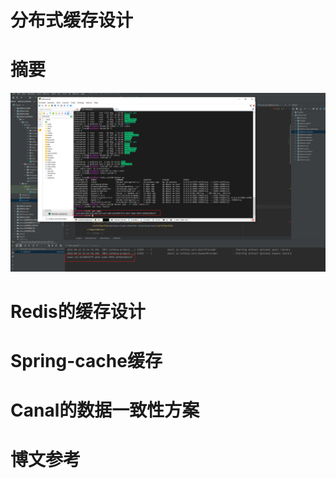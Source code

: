 # 分布式缓存设计


# 摘要


![img.png](images/Athena的缓存设计/Athena-缓存测试成功.png)


# Redis的缓存设计




# Spring-cache缓存



# Canal的数据一致性方案





# 博文参考